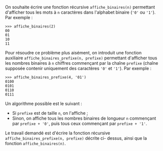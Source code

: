 On souhaite écrire une fonction récursive `affiche_binaires(n)` permettant
d'afficher tous les mots à `n` caractères dans l'alphabet binaire (`'0'` ou `'1'`). 
Par exemple :

```
>>> affiche_binaires(2)
00
01
10
11
```

Pour résoudre ce problème plus aisément, on introduit une fonction auxiliaire
`affiche_binaires_prefixe(n, prefixe)` permettant d'afficher tous les nombres
binaires à `n` chiffres commençant par la chaîne `prefixe` (chaîne supposée
contenir uniquement des caractères `'0'` et `'1'`). Par exemple :

```
>>> affiche_binaires_prefixe(4, '01')
0100
0101
0110
0111
```

Un algorithme possible est le suivant :

- Si `prefixe` est de taille `n`, on l'affiche ;
- Sinon, on affiche tous les nombres binaires de longueur `n` 
  commençant par `prefixe + '0'`, puis tous ceux commençant par 
  `prefixe + '1'`.

Le travail demandé est d'écrire la fonction récursive 
`affiche_binaires_prefixe(n, prefixe)` décrite ci- dessus, ainsi 
que la fonction `affiche_binaires(n)`.


